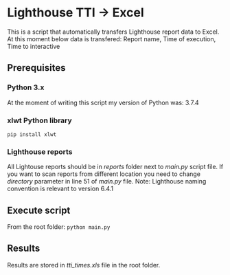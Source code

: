 # Lighthouse TTI -> Excel
This is a script that automatically transfers Lighthouse report data to Excel. At this moment below data is transfered:
Report name, Time of execution, Time to interactive

## Prerequisites
### Python 3.x
At the moment of writing this script my version of Python was: 3.7.4

### xlwt Python library
`pip install xlwt`

### Lighthouse reports
All Lightouse reports should be in *reports* folder next to *main.py* script file. If you want to scan reports from different location you need to change *directory* parameter in line 51 of *main.py* file.
Note: Lighthouse naming convention is relevant to version 6.4.1

## Execute script
From the root folder:
`python main.py`

## Results
Results are stored in *tti_times.xls* file in the root folder.